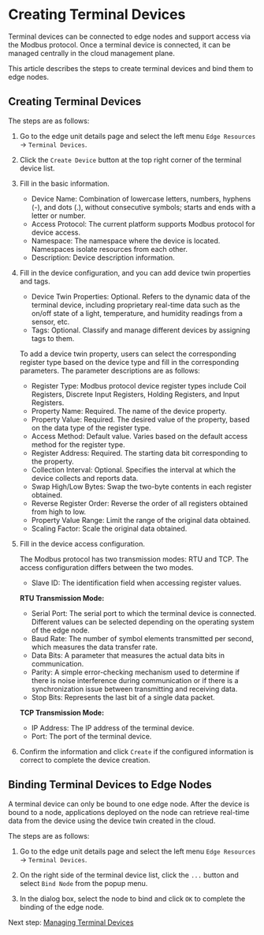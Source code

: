 # Creating Terminal Devices

Terminal devices can be connected to edge nodes and support access via the Modbus protocol. Once a terminal device is connected, it can be managed centrally in the cloud management plane.

This article describes the steps to create terminal devices and bind them to edge nodes.

## Creating Terminal Devices

The steps are as follows:

1. Go to the edge unit details page and select the left menu `Edge Resources` -> `Terminal Devices`.

2. Click the `Create Device` button at the top right corner of the terminal device list.



3. Fill in the basic information.

    - Device Name: Combination of lowercase letters, numbers, hyphens (-), and dots (.), without consecutive symbols; starts and ends with a letter or number.
    - Access Protocol: The current platform supports Modbus protocol for device access.
    - Namespace: The namespace where the device is located. Namespaces isolate resources from each other.
    - Description: Device description information.



4. Fill in the device configuration, and you can add device twin properties and tags.

    - Device Twin Properties: Optional. Refers to the dynamic data of the terminal device, including proprietary real-time data such as the on/off state of a light, temperature, and humidity readings from a sensor, etc.
    - Tags: Optional. Classify and manage different devices by assigning tags to them.



    To add a device twin property, users can select the corresponding register type based on the device type and fill in the corresponding parameters. The parameter descriptions are as follows:

    - Register Type: Modbus protocol device register types include Coil Registers, Discrete Input Registers, Holding Registers, and Input Registers.
    - Property Name: Required. The name of the device property.
    - Property Value: Required. The desired value of the property, based on the data type of the register type.
    - Access Method: Default value. Varies based on the default access method for the register type.
    - Register Address: Required. The starting data bit corresponding to the property.
    - Collection Interval: Optional. Specifies the interval at which the device collects and reports data.
    - Swap High/Low Bytes: Swap the two-byte contents in each register obtained.
    - Reverse Register Order: Reverse the order of all registers obtained from high to low.
    - Property Value Range: Limit the range of the original data obtained.
    - Scaling Factor: Scale the original data obtained.



5. Fill in the device access configuration.

    The Modbus protocol has two transmission modes: RTU and TCP. The access configuration differs between the two modes.

    - Slave ID: The identification field when accessing register values.

    **RTU Transmission Mode:**

    - Serial Port: The serial port to which the terminal device is connected. Different values can be selected depending on the operating system of the edge node.
    - Baud Rate: The number of symbol elements transmitted per second, which measures the data transfer rate.
    - Data Bits: A parameter that measures the actual data bits in communication.
    - Parity: A simple error-checking mechanism used to determine if there is noise interference during communication or if there is a synchronization issue between transmitting and receiving data.
    - Stop Bits: Represents the last bit of a single data packet.



    **TCP Transmission Mode:**

    - IP Address: The IP address of the terminal device.
    - Port: The port of the terminal device.



6. Confirm the information and click `Create` if the configured information is correct to complete the device creation.



## Binding Terminal Devices to Edge Nodes

A terminal device can only be bound to one edge node. After the device is bound to a node, applications deployed on the node can retrieve real-time data from the device using the device twin created in the cloud.

The steps are as follows:

1. Go to the edge unit details page and select the left menu `Edge Resources` -> `Terminal Devices`.

2. On the right side of the terminal device list, click the `...` button and select `Bind Node` from the popup menu.

3. In the dialog box, select the node to bind and click `OK` to complete the binding of the edge node.



Next step: [Managing Terminal Devices](manage-device.md)

